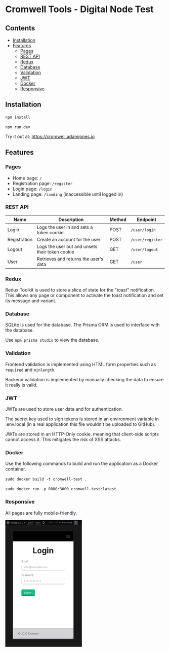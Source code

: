 # Cromwell Tools - Digital Node Test


## Contents

- [Installation](#installation)
- [Features](#features)
  - [Pages](#pages)
  - [REST API](#rest-api)
  - [Redux](#redux)
  - [Database](#database)
  - [Validation](#validation)
  - [JWT](#jwt)
  - [Docker](#docker)
  - [Responsive](#responsive)

## Installation

`npm install`

`npm run dev`

Try it out at: https://cromwell.adamjones.io

## Features

### Pages

- Home page: `/`
- Registration page: `/register`
- Login page: `/login`
- Landing page: `/landing` (inaccessible until logged in)

### REST API

| Name         | Description                                     | Method | Endpoint         |
| ------------ | ----------------------------------------------- | ------ | ---------------- |
| Login        | Logs the user in and sets a token cookie        | POST   | `/user/login`    |
| Registration | Create an account for the user                  | POST   | `/user/register` |
| Logout       | Logs the user out and unsets their token cookie | GET    | `/user/logout`   |
| User         | Retrieves and returns the user's data           | GET    | `/user`          |

### Redux

Redux Toolkit is used to store a slice of state for the "toast" notification. This allows any page or component to activate the toast notification and set its message and variant.

### Database

SQLite is used for the database. The Prisma ORM is used to interface with the database.

Use `npm prisma studio` to view the database.

### Validation

Frontend validation is implemented using HTML form properties such as `required` and `minlength`.

Backend validation is implemented by manually checking the data to ensure it really is valid.

### JWT

JWTs are used to store user data and for authentication.

The secret key used to sign tokens is stored in an environment variable in .env.local (in a real application this file wouldn't be uploaded to GitHub).

JWTs are stored in an HTTP-Only cookie, meaning that client-side scripts cannot access it. This mitigates the risk of XSS attacks.

### Docker

Use the following commands to build and run the application as a Docker container.

`sudo docker build -t cromwell-test .`

`sudo docker run -p 8080:3000 cromwell-test:latest`

### Responsive

All pages are fully mobile-friendly.

<img height="400" src="responsive.png">
